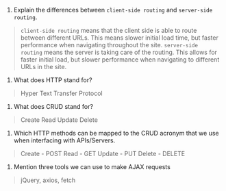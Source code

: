 1.  Explain the differences between `client-side routing` and `server-side routing`.
  >`client-side routing` means that the client side is able to route between different URLs. This means slower initial load time, but faster performance when navigating throughout the site. `server-side routing` means the server is taking care of the routing. This allows for faster initial load, but slower performance when navigating to different URLs in the site.
1.  What does HTTP stand for?
  > Hyper Text Transfer Protocol
1.  What does CRUD stand for?
  > Create Read Update Delete
1.  Which HTTP methods can be mapped to the CRUD acronym that we use when interfacing with APIs/Servers.
> Create - POST
> Read - GET
> Update - PUT
> Delete - DELETE
1.  Mention three tools we can use to make AJAX requests
> jQuery, axios, fetch